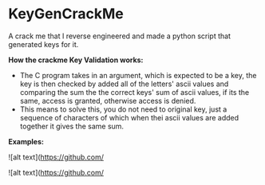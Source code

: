# KeyGenCrackMe
A crack me that I reverse engineered and made a python script that generated keys for it.

**How the crackme Key Validation works:**
- The C program takes in an argument, which is expected to be a key, the key is then checked by added all of the letters' ascii values and comparing the sum 
the the correct keys' sum of ascii values, if its the same, access is granted, otherwise access is denied.
- This means to solve this, you do not need to original key, just a sequence of characters of which when thei ascii values are added together it gives the same sum.

**Examples:**

![alt text](https://github.com/

![alt text](https://github.com/
